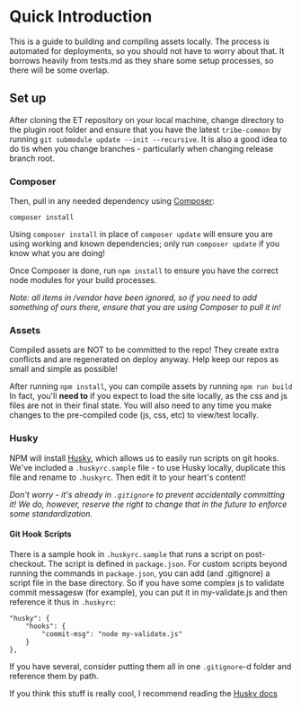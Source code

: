 # Quick Introduction

This is a guide to building and compiling assets locally. The process is automated for deployments, so you should not have to worry about that. It borrows heavily from tests.md as they share some setup processes, so there will be some overlap.

## Set up

After cloning the ET repository on your local machine, change directory to the plugin root folder and ensure that you have the latest `tribe-common` by running `git submodule update --init --recursive`. It is also a good idea to do tis when you change branches - particularly when changing release branch root.

### Composer

Then, pull in any needed dependency using [Composer](https://getcomposer.org/):

	composer install

Using `composer install` in place of `composer update` will ensure you are using working and known dependencies; only run `composer update` if you know what you are doing!

Once Composer is done, run `npm install` to ensure you have the correct node modules for your build processes.

_Note: all items in /vendor have been ignored, so if you need to add something of ours there, ensure that you are using Composer to pull it in!_

### Assets

Compiled assets are NOT to be committed to the repo! They create extra conflicts and are regenerated on deploy anyway. Help keep our repos as small and simple as possible!

After running `npm install`, you can compile assets by running `npm run build` In fact, you'll **need to** if you expect to load the site locally, as the css and js files are not in their final state. You will also need to any time you make changes to the pre-compiled code (js, css, etc) to view/test locally.

### Husky

NPM will install [Husky](https://github.com/typicode/husky), which allows us to easily run scripts on git hooks. We've included a `.huskyrc.sample` file - to use Husky locally, duplicate this file and rename to `.huskyrc`. Then edit it to your heart's content!

_Don't worry - it's already in `.gitignore` to prevent accidentally committing it! We do, however, reserve the right to change that in the future to enforce some standardization._

#### Git Hook Scripts

There is a sample hook in `.huskyrc.sample` that runs a script on post-checkout. The script is defined in `package.json`. For custom scripts beyond running the commands in `package.json`, you can add (and .gitignore) a script file in the base directory. So if you have some complex js to validate commit messagesw (for example), you can put it in my-validate.js and then reference it thus in `.huskyrc`:

	"husky": {
	    "hooks": {
	        "commit-msg": "node my-validate.js"
	    }
	},

If you have several, consider putting them all in one `.gitignore`-d folder and reference them by path.

If you think this stuff is really cool, I recommend reading the [Husky docs](https://github.com/typicode/husky/blob/master/DOCS.md)
